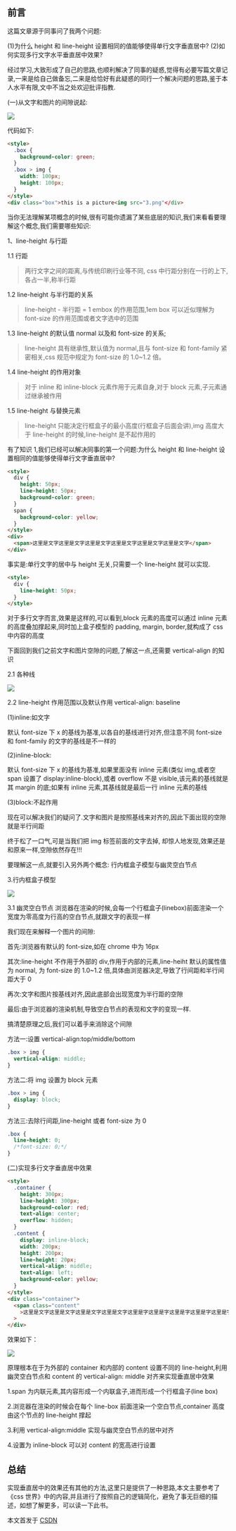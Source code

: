 ## 前言

这篇文章源于同事问了我两个问题:

(1)为什么 height 和 line-height 设置相同的值能够使得单行文字垂直居中?
(2)如何实现多行文字水平垂直居中效果?

经过学习,大致形成了自己的思路,也顺利解决了同事的疑惑,觉得有必要写篇文章记录,一来是给自己做备忘,二来是给恰好有此疑惑的同行一个解决问题的思路,鉴于本人水平有限,文中不当之处欢迎批评指教.

(一)从文字和图片的间隙说起:

![](https://cdn.jsdelivr.net/gh/chenxiaoyao6228/cloudimg@main/2023/vertical-align-img-text-gap.png)

代码如下:

```html
<style>
  .box {
    background-color: green;
  }
  .box > img {
    width: 100px;
    height: 100px;
  }
</style>
<div class="box">this is a picture<img src="3.png"</div>
```

当你无法理解某项概念的时候,很有可能你遗漏了某些底层的知识,我们来看看要理解这个概念,我们需要哪些知识:

1、line-height 与行距

1.1 行距

> 两行文字之间的距离,与传统印刷行业等不同, css 中行距分别在一行的上下,各占一半,称半行距

1.2 line-height 与半行距的关系

> line-height - 半行距 = 1 embox 的作用范围,1em box 可以近似理解为 font-size 的作用范围或者文字选中的范围

1.3 line-height 的默认值 normal 以及和 font-size 的关系;

> line-height 具有继承性,默认值为 normal,且与 font-size 和 font-family 紧密相关,css 规范中规定为 font-size 的 1.0~1.2 倍。

1.4 line-height 的作用对象

> 对于 inline 和 inline-block 元素作用于元素自身,对于 block 元素,子元素通过继承被作用

1.5 line-height 与替换元素

> line-height 只能决定行框盒子的最小高度(行框盒子后面会讲),img 高度大于 line-height 的时候,line-height 是不起作用的

有了知识 1,我们已经可以解决同事的第一个问题:为什么 height 和 line-height 设置相同的值能够使得单行文字垂直居中?

```html
<style>
  div {
    height: 50px;
    line-height: 50px;
    background-color: green;
  }
  span {
    background-color: yellow;
  }
</style>
<div>
  <span>这里是文字这里是文字这里是文字这里是文字这里是文字这里是文字</span>
</div>
```

事实是:单行文字的居中与 height 无关,只需要一个 line-height 就可以实现.

```html
<style>
  div {
    line-height: 50px;
  }
</style>
```

对于多行文字而言,效果是这样的,可以看到,block 元素的高度可以通过 inline 元素的高度叠加撑起来,同时加上盒子模型的 padding, margin, border,就构成了 css 中内容的高度

下面回到我们之前文字和图片空隙的问题,了解这一点,还需要 vertical-align 的知识

2.1 各种线

![](https://cdn.jsdelivr.net/gh/chenxiaoyao6228/cloudimg@main/2023/typography-term.png)

2.2 line-height 作用范围以及默认作用 vertical-align: baseline

(1)inline:如文字

默认 font-size 下 x 的基线为基准,以各自的基线进行对齐,但注意不同 font-size 和 font-family 的文字的基线是不一样的

(2)inline-block:

默认 font-size 下 x 的基线为基准,如果里面没有 inline 元素(类似 img,或者空 span 设置了 display:inline-block),或者 overflow 不是 visible,该元素的基线就是其 margin 的底;如果有 inline 元素,其基线就是最后一行 inline 元素的基线

(3)block:不起作用

现在可以解决我们的疑问了.文字和图片是按照基线来对齐的,因此下面出现的空隙就是半行间距

终于松了一口气,可是当我们把 img 标签前面的文字去掉, 却惊人地发现,效果还是和原来一样,空隙依然存在!!!

要理解这一点,就要引入另外两个概念: 行内框盒子模型与幽灵空白节点

3.行内框盒子模型

![](https://cdn.jsdelivr.net/gh/chenxiaoyao6228/cloudimg@main/2023/inline-box-model.png)

3.1 幽灵空白节点
浏览器在渲染的时候,会每一个行框盒子(linebox)前面渲染一个宽度为零高度为行高的空白节点,就跟文字的表现一样

我们现在来解释一个图片的间隙:

首先:浏览器有默认的 font-size,如在 chrome 中为 16px

其次:line-height 不作用于外部的 div,作用于内部的元素,line-heiht 默认的属性值为 normal, 为 font-size 的 1.0~1.2 倍,具体由浏览器决定,导致了行间距和半行间距大于 0

再次:文字和图片按基线对齐,因此底部会出现宽度为半行距的空隙

最后:由于浏览器的渲染机制,导致空白节点的表现和文字的变现一样.

搞清楚原理之后,我们可以着手来消除这个间隙

方法一:设置 vertical-align:top/middle/bottom

```css
.box > img {
  vertical-align: middle;
}
```

方法二:将 img 设置为 block 元素

```css
.box > img {
  display: block;
}
```

方法三:去除行间距,line-height 或者 font-size 为 0

```css
.box {
  line-height: 0;
  /*font-size: 0;*/
}
```

(二)实现多行文字垂直居中效果

```html
<style>
  .container {
    height: 300px;
    line-height: 300px;
    background-color: red;
    text-align: center;
    overflow: hidden;
  }
  .content {
    display: inline-block;
    width: 200px;
    height: 200px;
    line-height: 20px;
    vertical-align: middle;
    text-align: left;
    background-color: yellow;
  }
</style>
<div class="container">
  <span class="content"
    >这里是文字这里是文字这里是文字这里是文字这里是字这里是字这里是字这里是字这里是字这里是字这里是字这里是文字这里是文字这里是文字这里是文字这里是文字这里是文字这里是文字</span
  >
</div>
```

效果如下：

![](https://cdn.jsdelivr.net/gh/chenxiaoyao6228/cloudimg@main/2023/multipline-text-vertical-align.png)

原理根本在于为外部的 container 和内部的 content 设置不同的 line-height,利用幽灵空白节点和 content 的 vertical-align: middle 对齐来实现垂直居中效果

1.span 为内联元素,其内容形成一个内联盒子,进而形成一个行框盒子(line box)

2.浏览器在渲染的时候会在每个 line-box 前面渲染一个空白节点,container 高度由这个节点的 line-height 撑起

3.利用 vertical-align:middle 实现与幽灵空白节点的居中对齐

4.设置为 inline-block 可以对 content 的宽高进行设置

## 总结

实现垂直居中的效果还有其他的方法,这里只是提供了一种思路,本文主要参考了《css 世界》中的内容,并且进行了按照自己的逻辑简化，避免了事无巨细的描述，如想了解更多，可以读一下此书。

本文首发于 [CSDN](https://blog.csdn.net/zhuanyemanong/article/details/81266172)
